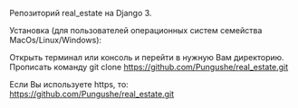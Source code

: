 Репозиторий real_estate на Django 3.

Установка (для пользователей операционных систем семейства MacOs/Linux/Windows):

Открыть терминал или консоль и перейти в нужную Вам директорию. Прописать команду git clone https://github.com/Pungushe/real_estate.git 

Если Вы используете https, то: https://github.com/Pungushe/real_estate.git
 
